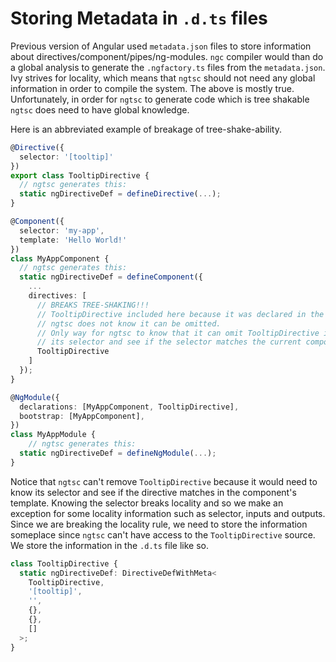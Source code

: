 # Storing Metadata in `.d.ts` files

Previous version of Angular used `metadata.json` files to store information about directives/component/pipes/ng-modules.
`ngc` compiler would than do a global analysis to generate the `.ngfactory.ts` files from the `metadata.json`.
Ivy strives for locality, which means that `ngtsc` should not need any global information in order to compile the system.
The above is mostly true.
Unfortunately, in order for `ngtsc` to generate code which is tree shakable `ngtsc` does need to have global knowledge.

Here is an abbreviated example of breakage of tree-shake-ability.

```typescript
@Directive({
  selector: '[tooltip]'
})
export class TooltipDirective {
  // ngtsc generates this:
  static ngDirectiveDef = defineDirective(...);
}

@Component({
  selector: 'my-app',
  template: 'Hello World!'
})
class MyAppComponent {
  // ngtsc generates this:
  static ngDirectiveDef = defineComponent({
    ...
    directives: [
      // BREAKS TREE-SHAKING!!!
      // TooltipDirective included here because it was declared in the NgModule
      // ngtsc does not know it can be omitted.
      // Only way for ngtsc to know that it can omit TooltipDirective is if it knows
      // its selector and see if the selector matches the current component's template.
      TooltipDirective
    ]
  });
}

@NgModule({
  declarations: [MyAppComponent, TooltipDirective],
  bootstrap: [MyAppComponent],
})
class MyAppModule {
    // ngtsc generates this:
  static ngDirectiveDef = defineNgModule(...);
}
```

Notice that `ngtsc` can't remove `TooltipDirective` because it would need to know its selector and see if the directive matches in the component's template.
Knowing the selector breaks locality and so we make an exception for some locality information such as selector, inputs and outputs.
Since we are breaking the locality rule, we need to store the information someplace since `ngtsc` can't have access to the `TooltipDirective` source.
We store the information in the `.d.ts` file like so.

```typescript
class TooltipDirective {
  static ngDirectiveDef: DirectiveDefWithMeta<
    TooltipDirective,
    '[tooltip]',
    '',
    {},
    {},
    []
  >;
}
```
